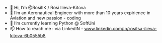 - 👋 Hi, I’m @RosiIIK / Rosi Ilieva-Kitova
- 👀 I’m an Aeronautical Engineer with more than 10 years expirience in Aviation and new passion - coding 
- 🌱 I’m currently learning Python @ SoftUni
- 📫 How to reach me : via LinkedIN - www.linkedin.com/in/rositsa-ilieva-kitova-6b0555b8

<!---
RosiIIK/RosiIIK is a ✨ special ✨ repository because its `README.md` (this file) appears on your GitHub profile.
You can click the Preview link to take a look at your changes.
--->
